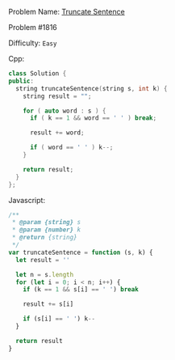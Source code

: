 Problem Name: [Truncate Sentence](https://leetcode.com/problems/truncate-sentence/)

Problem #1816

Difficulty: `Easy`

Cpp:

```cpp
class Solution {
public:
  string truncateSentence(string s, int k) {
    string result = "";

    for ( auto word : s ) {
      if ( k == 1 && word == ' ' ) break;

      result += word;

      if ( word == ' ' ) k--;
    }

    return result;
  }
};
```

Javascript:

```js
/**
 * @param {string} s
 * @param {number} k
 * @return {string}
 */
var truncateSentence = function (s, k) {
  let result = ''

  let n = s.length
  for (let i = 0; i < n; i++) {
    if (k == 1 && s[i] == ' ') break

    result += s[i]

    if (s[i] == ' ') k--
  }

  return result
}
```

